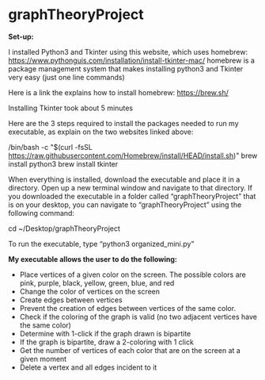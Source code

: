 # graphTheoryProject
**Set-up:**

I installed Python3 and Tkinter using this website, which uses homebrew: https://www.pythonguis.com/installation/install-tkinter-mac/ 
homebrew is a package management system that makes installing python3 and Tkinter very easy (just one line commands)

Here is a link the explains how to install homebrew: https://brew.sh/ 

Installing Tkinter took about 5 minutes

Here are the 3 steps required to install the packages needed to run my executable, as explain on the two websites linked above: 

/bin/bash -c "$(curl -fsSL https://raw.githubusercontent.com/Homebrew/install/HEAD/install.sh)" 
brew install python3
brew install tkinter

When everything is installed, download the executable and place it in a directory. 
Open up a new terminal window and navigate to that directory. If you downloaded the executable in a folder called “graphTheoryProject” that is on your desktop, you can navigate to “graphTheoryProject” using the following command: 

cd ~/Desktop/graphTheoryProject

To run the executable, type “python3 organized_mini.py”

**My executable allows the user to do the following:**

* Place vertices of a given color on the screen. The possible colors are pink, purple, black, yellow, green, blue, and red
* Change the color of vertices on the screen
* Create edges between vertices 
* Prevent the creation of edges between vertices of the same color. 
* Check if the coloring of the graph is valid (no two adjacent vertices have the same color)
* Determine with 1-click if the graph drawn is bipartite 
* If the graph is bipartite, draw a 2-coloring with 1 click
* Get the number of vertices of each color that are on the screen at a given moment
* Delete a vertex and all edges incident to it

